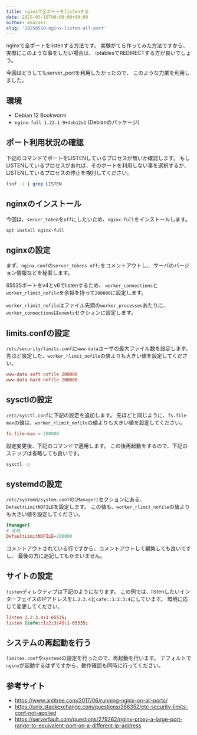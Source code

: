 ```yaml
---
title: nginxで全ポートをlistenする
date: 2025-05-10T00:00:00+09:00
author: mkaraki
slug: '20250510-nginx-listen-all-port'
---
```


nginxで全ポートをlistenする方法です。
実験がてら作ってみた方法ですから、実際にこのような事をしたい場合は、
iptablesでREDIRECTする方が良いでしょう。

今回はどうしてもserver_portを利用したかったので、
このような力業を利用しました。

## 環境

- Debian 12 Bookworm
- `nginx-full 1.22.1-9+deb12u1` (Debianのパッケージ)

## ポート利用状況の確認

下記のコマンドでポートをLISTENしているプロセスが無いか確認します。
もしLISTENしているプロセスがあれば、そのポートを利用しない事を選択するか、
LISTENしているプロセスの停止を検討してください。

```bash
lsof -i | grep LISTEN
```

## nginxのインストール

今回は、`server_token`を`off`にしたいため、`nginx-full`をインストールします。

```bash
apt install nginx-full
```

## nginxの設定

まず、`nginx.conf`の`server_tokens off;`をコメントアウトし、
サーバのバージョン情報などを秘匿します。

65535ポートをv4とv6でlistenするため、
`worker_connections`と`worker_rlimit_nofile`を余裕を持って`200000`に設定します。

`worker_rlimit_nofile`はファイル先頭の`worker_processes`あたりに、
`worker_connections`は`events`セクションに設定します。

## limits.confの設定

`/etc/security/limits.conf`に`www-data`ユーザの最大ファイル数を設定します。
先ほど設定した、`worker_rlimit_nofile`の値よりも大きい値を設定してください。

```conf
www-data soft nofile 200000
www-data hard nofile 200000
```

## sysctlの設定

`/etc/sysctl.conf`に下記の設定を追加します。
先ほどと同じように、`fs.file-max`の値は、`worker_rlimit_nofile`の値よりも大きい値を設定してください。

```conf
fs.file-max = 200000
```

設定変更後、下記のコマンドで適用します。
この後再起動をするので、下記のステップは省略しても良いです。

```bash
sysctl -p
```

## systemdの設定

`/etc/systemd/system.conf`の`[Manager]`セクションにある、`DefaultLimitNOFILE`を設定します。
この値も、`worker_rlimit_nofile`の値よりも大きい値を設定してください。

```conf
[Manager]
# 省略
DefaultLimitNOFILE=200000
```

コメントアウトされている行ですから、コメントアウトして編集しても良いですし、
最後の方に追記してもかまいません。

## サイトの設定

`listen`ディレクティブは下記のようになります。
この例では、listenしたいインターフェイスのIPアドレスを`1.2.3.4`と`cafe::1:2:3:4`にしています。
環境に応じて変更してください。

```conf
listen 1.2.3.4:1-65535;
listen [cafe::1:2:3:4]:1-65535;
```

## システムの再起動を行う

`limites.conf`や`systemd`の設定を行ったので、再起動を行います。
デフォルトで`nginx`が起動するはずですから、動作確認も同時に行ってください。

## 参考サイト

- https://www.antitree.com/2017/06/running-nginx-on-all-ports/
- https://unix.stackexchange.com/questions/366352/etc-security-limits-conf-not-applied
- https://serverfault.com/questions/279262/nginx-proxy-a-large-port-range-to-equivalent-port-on-a-different-ip-address
